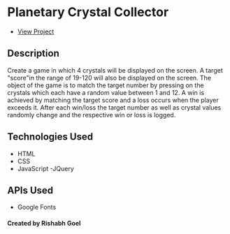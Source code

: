 # Planetary Crystal Collector

* [View Project](https://rishabh7890.github.io/PlanertaryCrystalCollector/)

## Description
Create a game in which 4 crystals will be displayed on the screen. A target "score"in the range of 19-120 will also be displayed on the screen. The object of the game is to match the target number by pressing on the crystals which each have a random value between 1 and 12. A win is achieved by matching the target score and a loss occurs when the player exceeds it. After each win/loss the target number as well as crystal values randomly change and the respective win or loss is logged. 


## Technologies Used
- HTML
- CSS
- JavaScript
-JQuery

## APIs Used
- Google Fonts

#### Created by Rishabh Goel



